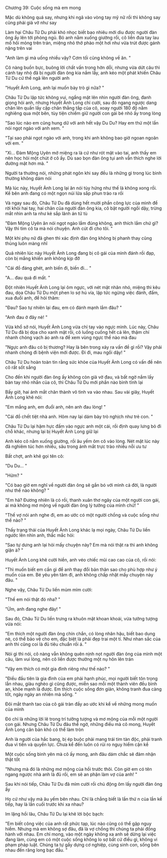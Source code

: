 




Chương 39: Cuộc sống mà em mong

Mặc dù không quá say, nhưng khi ngã vào vòng tay mỹ nữ rồi thì không say cũng phải giả vờ như say

Làm hại Châu Tử Du phải khó nhọc biết bao nhiêu mới dìu được người đàn ông ấy lên tới phòng ngủ. Bỏ anh nằm xuống giường rồi, cô liền đưa tay lau mồ hôi mỏng trên trán, miệng nhỏ thở phào một hơi như vừa trút được gánh nặng trên vai

"Anh làm gì mà uống nhiều vậy? Cơm tối cũng không về ăn. "

Cô nàng buồn bực, buông lời chất vấn trong hờn dỗi, nhưng vừa dứt câu thì cánh tay nhỏ đã bị người đàn ông kia nắm lấy, anh kéo một phát khiến Châu Tử Du cứ thế ngã lên người anh

"Huyết Ảnh Long, anh lại muốn bày trò gì nữa? "

Châu Tử Du lập tức không vui, ngẩng mặt lên nhìn người đàn ông, đanh giọng hỏi anh, nhưng Huyết Ảnh Long chỉ cười, sau đó ngang ngược dang chân lên quấn lấy cặp chân thẳng tắp của cô, xoay người 180 độ nằm nghiêng qua một bên, tùy tiện chiếm giữ người con gái bé nhỏ ấy trong lòng

"Sao lúc nào em cũng hung dữ với anh hết vậy Du Du? Hay em thử một lần nói ngọt ngào với anh xem. "

"Tại sao phải ngọt ngào với anh, trong khi anh không bao giờ ngoan ngoãn với em. "

"Xì... Đàm Mộng Uyên mở miệng ra là cứ như rót mật vào tai, anh thấy em nên học hỏi một chút ở cô ấy. Dù sao bọn đàn ông tụi anh vẫn thích nghe lời đường mật hơn mà. "

Người ta thường nói, những phát ngôn khi say đều là những gì trong lúc bình thường không dám nói

Mà lúc này, Huyết Ảnh Long lại ăn nói tùy hứng như thế là không xong rồi. Kế bên anh đang có một ngọn núi lửa sắp phun trào ra rồi


Và ngay sau đó, Châu Tử Du đã dùng hết mười phần công lực của mình để rời khỏi hai tay, hai chân của người đàn ông kia, cô bật người ngồi dậy, trừng mắt nhìn anh ta như kẻ sắp lãnh án tử tù

"Đàm Mộng Uyên ăn nói ngọt ngào lắm đúng không, anh thích lắm chứ gì? Vậy thì tìm cô ta mà nói chuyện. Anh cút đi cho tôi. "

Một khi phụ nữ đã ghen thì xác định đàn ông không bị phanh thay cũng thủng luôn màng nhĩ

Quả nhiên lúc này Huyết Ảnh Long đang bị cô gái của mình đánh rồi đạp, còn bị mắng khiến anh không kịp đỡ

"Cái đồ đáng ghét, anh biến đi, biến đi... "

"A... đau quá đi mất. "

Đột nhiên Huyết Ảnh Long lại ôm ngực, với nét mặt nhăn nhó, miệng thì kêu đau, dọa Châu Tử Du một phen lo sợ hú vía, lập tức ngừng việc đánh, đấm, xua đuổi anh, để hỏi thăm:

"Đau? Sao tự nhiên lại đau, em có đánh mạnh lắm đâu? "

"Anh đau ở đây nè! "

Vừa khổ sở nói, Huyết Ảnh Long vừa chỉ tay vào ngực mình. Lúc này, Châu Tử Du đã bị dọa cho xanh mặt rồi, cô luống cuống hết cả lên, thậm chí nhanh chóng vạch áo anh ra để xem vùng ngực thế nào mà đau

"Ngực anh đâu có bị thương? Hay là bên trong xảy ra vấn đề gì rồi? Vậy phải nhanh chóng đi bệnh viện mới được. Đi đi, mau ngồi dậy! "

Châu Tử Du hoàn toàn tin rằng sức khỏe của Huyết Ảnh Long có vấn đề nên cô rất sốt sắng

Cho đến khi người đàn ông ấy không còn giả vờ đau, và bất ngờ nắm lấy bàn tay nhỏ nhắn của cô, thì Châu Tử Du mới phần nào bình tĩnh lại

Bấy giờ, hai ánh mắt chân thành vô tình va vào nhau. Sau vài giây, Huyết Ảnh Long khẽ nói:

"Em mắng anh, em đuổi anh, nên anh đau lòng! "

"Cái đồ chết tiệt nhà anh. Hôm nay lại dám bày trò nghịch như trẻ con. "

Châu Tử Du lại hậm hực đấm vào ngực anh một cái, rồi định quay lưng bỏ đi chỗ khác, nhưng lại bị Huyết Ảnh Long giữ lại


Anh kéo cô nằm xuống giường, rồi âu yếm ôm cô vào lòng. Nét mặt lúc này đã nghiêm túc hơn nhiều, sâu trong ánh mắt trực trào nhiều nỗi ưu tư

Bất chợt, anh khẽ gọi tên cô:

"Du Du... "

"Hửm? "

"Có bao giờ em nghĩ về người đàn ông sẽ gắn bó với mình cả đời, là người như thế nào không? "

"Em hả? Đương nhiên là có rồi, thanh xuân thơ ngây của một người con gái, ai mà không mơ mộng về người đàn ông lý tưởng của mình chứ! "

"Thế vợ nói anh nghe đi, em ao ước có một người chồng và cuộc sống như thế nào? "

Thấy trạng thái của Huyết Ảnh Long khác lạ mọi ngày, Châu Tử Du liền ngước lên nhìn anh, thắc mắc hỏi:

"Sao tự dưng anh lại hỏi mấy chuyện này? Em mà nói thật ra thì anh không giận à? "

Huyết Ảnh Long khẽ cười hiền, anh véo chiếc mũi cao cao của cô, rồi nói:

"Thì muốn biết em cần gì để anh thay đổi bản thân sao cho phù hợp như ý muốn của em. Bé yêu yên tâm đi, anh không chấp nhặt mấy chuyện này đâu. "

Nghe vậy, Châu Tử Du liền mủm mỉm cười:

"Thế em nói thật đó nha? "

"Ừm, anh đang nghe đây! "

Sau đó, Châu Tử Du liền trưng ra khuôn mặt khoan khoái, vừa tưởng tượng vừa nói:

"Em thích một người đàn ông chín chắn, có lòng nhân hậu, biết bao dung nè, có thể bảo vệ cho em, đặc biệt là phải đẹp trai một tí. Như nhan sắc của anh thì cũng coi là đủ tiêu chuẩn rồi á. "

Nói gì thì nói, cô nàng vẫn không quên nịnh nọt người đàn ông của mình một câu, làm vui lòng, nên cô liền được thưởng một nụ hôn lên trán


"Vậy em thích có một gia đình riêng như thế nào? "

"Điều đầu tiên là gia đình của em phải hạnh phúc, mọi người biết tôn trọng lẫn nhau, giàu nghèo gì cũng được, miễn sao mỗi một thành viên đều bình an, khỏe mạnh là được. Em thích cuộc sống đơn giản, không tranh đua càng tốt, ngày ngày an nhiên mà sống. "

Đôi mắt thanh tao của cô gái tràn đầy ao ước khi kể về những mong muốn của mình

Đó chỉ là những lời lẽ trong trí tưởng tượng và mơ mộng của mỗi một người con gái. Nhưng Châu Tử Du đâu thể ngờ, những điều mà cô mong, Huyết Ảnh Long căn bản khó có thể làm tròn

Anh là người của hắc bang, bị ép buộc phải mang trái tim tàn độc, phải tranh đua vì tiền và quyền lực. Chưa kể đến luôn có rủi ro nguy hiểm cận kề

Một cuộc sống bình yên mà cô ấy mong, anh đâu dám chắc sẽ đảm nhận thật tốt

"Nhưng mà đó là những mơ mộng của hồi trước thôi. Còn giờ em có tên ngang ngược nhà anh là đủ rồi, em sẽ an phận làm vợ của anh! "

Sau khi nói tiếp, Châu Tử Du đã mỉm cười rồi chủ động ôm lấy người đàn ông ấy

Họ cứ như vậy mà âu yếm bên nhau. Chỉ là chẳng biết là lần thứ n của lần kế tiếp, hay là lần cuối trước khi xa nhau?

Im lặng hồi lâu, Châu Tử Du lại khẽ lời bộc bạch:

"Em biết công việc của anh rất phức tạp, lúc nào cũng có thể gặp nguy hiểm. Nhưng mà em không sợ đâu, đã là vợ chồng thì chúng ta phải đồng hành với nhau. Em chỉ mong, vào một ngày không xa anh sẽ dừng lại việc đang làm, cùng em có một cuộc sống không lo sợ bất cứ điều gì, không vi phạm pháp luật. Chúng ta tự gầy dựng cơ nghiệp, cùng sinh con, sống bên nhau đến răng long bạc đầu. "




